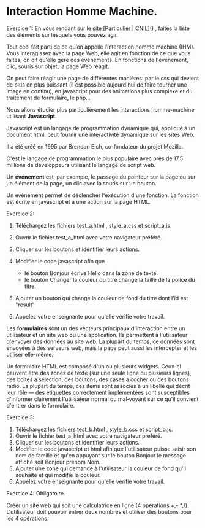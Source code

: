 # Interaction Homme Machine.



Exercice 1: En vous rendant sur le site [[Particulier | CNIL](https://www.cnil.fr/fr)]() , faites la liste des éléments sur lesquels vous pouvez agir. 

Tout ceci fait parti de ce qu’on appelle l’interaction homme machine (IHM). Vous interagissez avec la page Web, elle agit en fonction de ce que vous faites; on dit qu'elle gère des événements. En fonctions de l'événement, clic, souris sur objet, la page Web réagit.

On peut faire réagir une page de différentes manières: par le css qui devient de plus en plus puissant (il est possible aujourd'hui de faire tourner une image en continu), en javascript pour des animations plus complexe et du traitement de formulaire, le php…

Nous allons étudier plus particulièrement les interactions homme-machine utilisant **Javascript**. 

Javascript est un langage de programmation dynamique qui, appliqué à un document html, peut fournir une interactivité dynamique sur les sites Web. 

Il a été créé en 1995 par Brendan Eich, co-fondateur du projet Mozilla.  

C'est le langage de programmation le plus populaire avec près de 17.5 millions de développeurs utilisant le langage de script web. 

Un **événement** est, par exemple, le passage du pointeur sur la page ou sur un élément de la page, un clic avec la souris sur un bouton. 

Un évènement permet de déclencher l'exécution d'une fonction. La fonction est écrite en javascript et a une action sur la page HTML. 

Exercice 2: 

1. Téléchargez les fichiers test_a.html , style_a.css et script_a.js. 
2. Ouvrir le fichier test_a_html avec votre navigateur préféré. 
3. Cliquer sur les boutons et identifier leurs actions. 
4. Modifier le code javascript afin que
   -  le bouton Bonjour écrive Hello dans la zone de texte. 
   - le bouton Changer la couleur du titre change la taille de la police du titre. 

5. Ajouter un bouton qui change la couleur de fond du titre dont l'id est "result"
6. Appelez votre enseignante pour qu'elle vérifie votre travail. 

Les **formulaires** sont un des vecteurs principaux d'interaction entre un utilisateur et un site web ou une application. Ils permettent à l'utilisateur d'envoyer des données au site web. La plupart du temps, ce données sont envoyées à des serveurs web, mais la page peut aussi les intercepter et les utiliser elle-même. 

Un formulaire HTML est composé d'un ou plusieurs widgets. Ceux-ci peuvent être des zones de texte (sur une seule ligne ou plusieurs lignes), des boîtes à sélection, des boutons, des cases à cocher ou des boutons radio. La plupart du temps, ces items sont associés à un libellé qui décrit leur rôle — des étiquettes correctement implémentées sont susceptibles d'informer clairement l'utilisateur normal ou mal‑voyant sur ce qu'il convient d'entrer dans le formulaire.

Exercice 3: 

1. Téléchargez les fichiers test_b.html , style_b.css et script_b.js. 
2. Ouvrir le fichier test_a_html avec votre navigateur préféré. 
3. Cliquer sur les boutons et identifier leurs actions. 
4. Modifier le code javascript et html afin que l'utilisateur puisse saisir son nom de famille et qu'en appuyant sur le bouton Bonjour le message affiché soit Bonjour prenom Nom. 
5. Ajouter une zone qui demande à l'utilisateur la couleur de fond qu'il souhaite et qui modifie la couleur. 
6. Appelez votre enseignante pour qu'elle vérifie votre travail.

Exercice 4: Obligatoire. 

Créer un site web qui soit une calculatrice en ligne (4 opérations +,-,*,/).
L'utilisateur doit pouvoir entrer deux nombres et utiliser des boutons pour les 4 opérations. 





